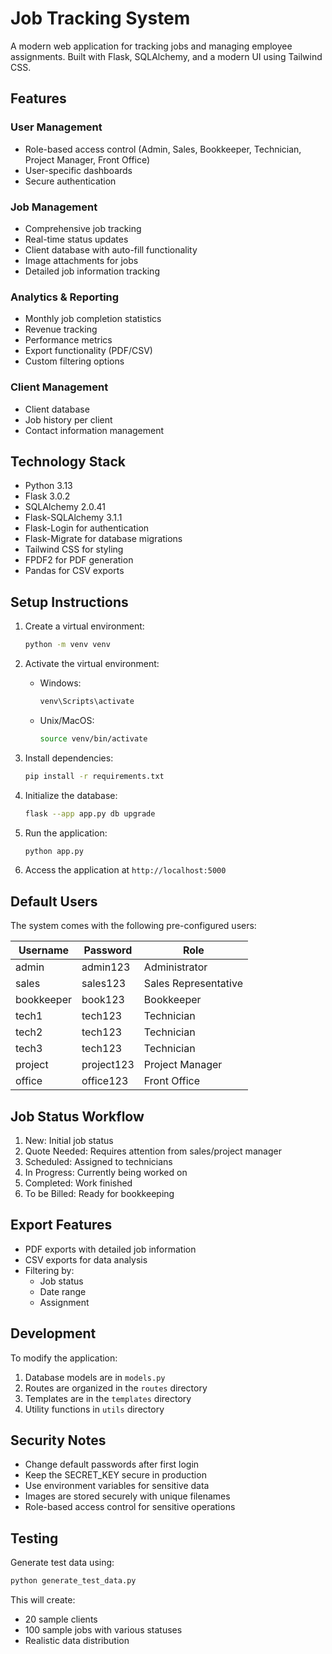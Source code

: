 # Job Tracking System

A modern web application for tracking jobs and managing employee assignments. Built with Flask, SQLAlchemy, and a modern UI using Tailwind CSS.

## Features

### User Management
- Role-based access control (Admin, Sales, Bookkeeper, Technician, Project Manager, Front Office)
- User-specific dashboards
- Secure authentication

### Job Management
- Comprehensive job tracking
- Real-time status updates
- Client database with auto-fill functionality
- Image attachments for jobs
- Detailed job information tracking

### Analytics & Reporting
- Monthly job completion statistics
- Revenue tracking
- Performance metrics
- Export functionality (PDF/CSV)
- Custom filtering options

### Client Management
- Client database
- Job history per client
- Contact information management

## Technology Stack

- Python 3.13
- Flask 3.0.2
- SQLAlchemy 2.0.41
- Flask-SQLAlchemy 3.1.1
- Flask-Login for authentication
- Flask-Migrate for database migrations
- Tailwind CSS for styling
- FPDF2 for PDF generation
- Pandas for CSV exports

## Setup Instructions

1. Create a virtual environment:
   ```bash
   python -m venv venv
   ```

2. Activate the virtual environment:
   - Windows:
     ```bash
     venv\Scripts\activate
     ```
   - Unix/MacOS:
     ```bash
     source venv/bin/activate
     ```

3. Install dependencies:
   ```bash
   pip install -r requirements.txt
   ```

4. Initialize the database:
   ```bash
   flask --app app.py db upgrade
   ```

5. Run the application:
   ```bash
   python app.py
   ```

6. Access the application at `http://localhost:5000`

## Default Users

The system comes with the following pre-configured users:

| Username | Password | Role |
|----------|----------|------|
| admin | admin123 | Administrator |
| sales | sales123 | Sales Representative |
| bookkeeper | book123 | Bookkeeper |
| tech1 | tech123 | Technician |
| tech2 | tech123 | Technician |
| tech3 | tech123 | Technician |
| project | project123 | Project Manager |
| office | office123 | Front Office |

## Job Status Workflow

1. New: Initial job status
2. Quote Needed: Requires attention from sales/project manager
3. Scheduled: Assigned to technicians
4. In Progress: Currently being worked on
5. Completed: Work finished
6. To be Billed: Ready for bookkeeping

## Export Features

- PDF exports with detailed job information
- CSV exports for data analysis
- Filtering by:
  - Job status
  - Date range
  - Assignment

## Development

To modify the application:

1. Database models are in `models.py`
2. Routes are organized in the `routes` directory
3. Templates are in the `templates` directory
4. Utility functions in `utils` directory

## Security Notes

- Change default passwords after first login
- Keep the SECRET_KEY secure in production
- Use environment variables for sensitive data
- Images are stored securely with unique filenames
- Role-based access control for sensitive operations

## Testing

Generate test data using:
```bash
python generate_test_data.py
```

This will create:
- 20 sample clients
- 100 sample jobs with various statuses
- Realistic data distribution 